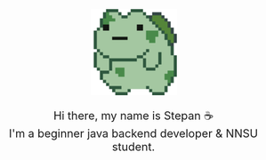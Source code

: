 <div align="center">
  <img src="bulbasaur-rolling.gif" width="155"/>
  <p style="font-size: 20px;">Hi there, my name is Stepan ☕<br>I'm a beginner java backend developer & NNSU student. </p>
</div>
